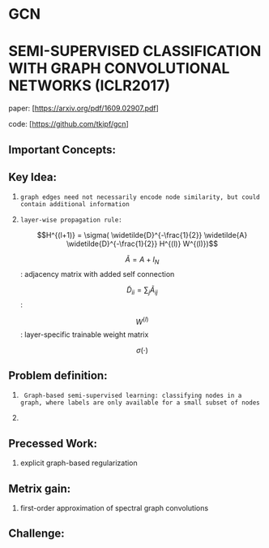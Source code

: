 # GCN

# SEMI-SUPERVISED CLASSIFICATION WITH GRAPH CONVOLUTIONAL NETWORKS (ICLR2017)

paper: [<https://arxiv.org/pdf/1609.02907.pdf>]

code: [<https://github.com/tkipf/gcn>]

## Important Concepts:



## Key Idea:

1.     graph edges need not necessarily encode node similarity, but could contain additional information

2.     layer-wise propagation rule:

      $$H^{(l+1)} = \sigma( \widetilde{D}^{-\frac{1}{2}} \widetilde{A} \widetilde{D}^{-\frac{1}{2}} H^{(l)} W^{(l)})$$

      $$\widetilde{A} = A + I_N$$: adjacency matrix with added self connection

      $$\widetilde{D}_{ii} = \sum_j \widetilde{A}_{ij}$$:

      $$W^{(l)}$$: layer-specific trainable weight matrix

      $$\sigma(\cdot)$$

## Problem definition:

1.      Graph-based semi-supervised learning: classifying nodes in a graph, where labels are only available for a small subset of nodes
2.     

## Precessed Work:

1.    explicit graph-based regularization 

## Metrix gain:

1.   first-order approximation of spectral graph convolutions 

## Challenge:

